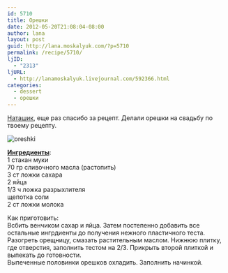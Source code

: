 ```yaml
---
id: 5710
title: Орешки
date: 2012-05-20T21:08:04-08:00
author: lana
layout: post
guid: http://lana.moskalyuk.com/?p=5710
permalink: /recipe/5710/
ljID:
  - "2313"
ljURL:
  - http://lanamoskalyuk.livejournal.com/592366.html
categories:
  - dessert
  - орешки
---
```

[Наташик](http://natalya0117.livejournal.com/70952.html), еще раз спасибо за рецепт. Делали орешки на свадьбу по твоему рецепту.

![oreshki](http://farm6.staticflickr.com/5461/7239060920_5b13ccffc2_z.jpg) 

**[Ингредиенты](http://natalya0117.livejournal.com/70952.html)**:  
1 стакан муки  
70 гр сливочного масла (растопить)  
3 ст ложки сахара  
2 яйца  
1/3 ч ложка разрыхлителя  
щепотка соли  
2 ст ложки молока

Как приготовить:  
Всбить венчиком сахар и яйца. Затем постепенно добавить все остальные ингрдиенты до получения нежного пластичного теста.  
Разогреть орещницу, смазать растительным маслом. Нижнюю плитку, где отверстия, заполнить тестом на 2/3. Прикрыть второй плиткой и выпекать до готовности.  
Выпеченные половинки орешков охладить. Заполнить начинкой.